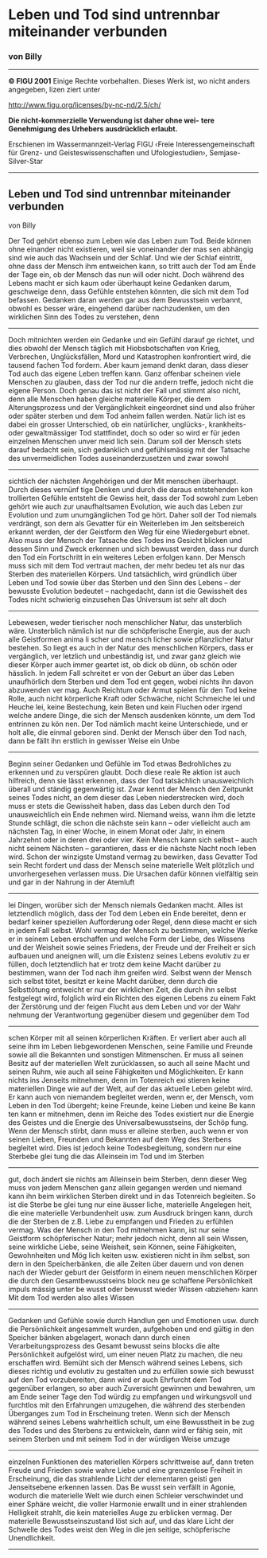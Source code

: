 # Leben und Tod sind untrennbar miteinander verbunden

### von Billy


-----

**© FIGU 2001**
Einige Rechte vorbehalten.
Dieses Werk ist, wo nicht anders angegeben, lizen ziert unter

http://www.figu.org/licenses/by-nc-nd/2.5/ch/

**Die nicht-kommerzielle Verwendung ist daher ohne wei-**
**tere Genehmigung des Urhebers ausdrücklich erlaubt.**

Erschienen im Wassermannzeit-Verlag
FIGU ‹Freie Interessengemeinschaft für Grenz- und Geisteswissenschaften und Ufologiestudien›, Semjase-Silver-Star

-----

## Leben und Tod sind untrennbar miteinander verbunden

von Billy

Der Tod gehört ebenso zum Leben wie das
Leben zum Tod. Beide können ohne einander
nicht existieren, weil sie voneinander der mas sen
abhängig sind wie auch das Wachsein und der
Schlaf. Und wie der Schlaf eintritt, ohne dass
der Mensch ihm entweichen kann, so tritt auch
der Tod am Ende der Tage ein, ob der Mensch
das nun will oder nicht. Doch während des
Lebens macht er sich kaum oder überhaupt
keine Gedanken darum, geschweige denn, dass
Gefühle entstehen könnten, die sich mit dem
Tod befassen. Gedanken daran werden gar aus
dem Bewusstsein verbannt, obwohl es besser
wäre, eingehend darüber nachzudenken, um den
wirklichen Sinn des Todes zu verstehen, denn


-----

Doch mitnichten werden ein Gedanke und ein
Gefühl darauf ge richtet, und dies obwohl der
Mensch täglich mit Hiobsbotschaften von Krieg,
Verbrechen, Unglücksfällen, Mord und Katastrophen konfrontiert wird, die tausend fachen
Tod fordern. Aber kaum jemand denkt daran,
dass dieser Tod auch das eigene Leben treffen
kann. Ganz offenbar scheinen viele Menschen
zu glauben, dass der Tod nur die andern treffe,
jedoch nicht die eigene Person. Doch genau das
ist nicht der Fall und stimmt also nicht, denn
alle Menschen haben gleiche materielle Körper,
die dem Alterungsprozess und der Vergänglichkeit eingeordnet sind und also früher oder später
sterben und dem Tod anheim fallen werden.
Natür lich ist es dabei ein grosser Unterschied,
ob ein natürlicher, unglücks-, krankheits- oder
gewaltmässiger Tod stattfindet, doch so oder so
wird er für jeden einzelnen Menschen unver meid lich sein. Darum soll der Mensch stets darauf bedacht sein, sich gedanklich und gefühlsmässig mit der Tatsache des unvermeidlichen
Todes auseinanderzusetzen und zwar sowohl


-----

sichtlich der nächsten Angehörigen und der Mit menschen überhaupt. Durch dieses vernünf tige
Denken und durch die daraus entstehenden kon trollierten Gefühle entsteht die Gewiss heit, dass
der Tod sowohl zum Leben gehört wie auch zur
unaufhaltsamen Evolution, wie auch das Leben
zur Evolution und zum unumgänglichen Tod
ge hört. Daher soll der Tod niemals verdrängt,
son dern als Gevatter für ein Weiterleben im Jen seitsbereich erkannt werden, der der Geistform
den Weg für eine Wiedergeburt ebnet. Also muss
der Mensch der Tatsache des Todes ins Gesicht
blicken und dessen Sinn und Zweck erkennen
und sich bewusst werden, dass nur durch den
Tod ein Fortschritt in ein weiteres Leben erfolgen kann. Der Mensch muss sich mit dem Tod
vertraut machen, der mehr bedeu tet als nur das
Sterben des materiellen Körpers. Und tatsächlich, wird gründlich über Leben und Tod sowie
über das Sterben und den Sinn des Lebens – der
bewusste Evolution bedeutet – nachgedacht,
dann ist die Gewissheit des Todes nicht schwierig einzusehen Das Universum ist sehr alt doch


-----

Lebewesen, weder tierischer noch menschlicher
Natur, das unsterblich wäre. Unsterblich nämlich ist nur die schöpferische Energie, aus der
auch alle Geistformen anima li scher und mensch licher sowie pflanzlicher Natur bestehen. So liegt
es auch in der Natur des menschlichen Körpers,
dass er vergänglich, ver letzlich und unbeständig
ist, und zwar ganz gleich wie dieser Körper auch
immer geartet ist, ob dick ob dünn, ob schön
oder hässlich. In jedem Fall schreitet er von der
Geburt an über das Leben unaufhörlich dem
Sterben und dem Tod ent gegen, wobei nichts
ihn davon abzuwenden ver mag. Auch Reichtum
oder Armut spielen für den Tod keine Rolle, auch
nicht körperliche Kraft oder Schwäche, nicht
Schmeiche lei und Heuche lei, keine Bestechung,
kein Beten und kein Fluchen oder irgend welche
andere Dinge, die sich der Mensch ausdenken
könnte, um dem Tod entrinnen zu kön nen. Der
Tod nämlich macht keine Unterschiede, und er
holt alle, die einmal geboren sind.
Denkt der Mensch über den Tod nach, dann be fällt ihn erstlich in gewisser Weise ein Unbe

-----

Beginn seiner Gedanken und Gefühle im Tod
etwas Bedrohliches zu erkennen und zu verspüren glaubt. Doch diese reale Re aktion ist auch
hilfreich, denn sie lässt erkennen, dass der Tod
tatsächlich unausweichlich überall und ständig
gegenwärtig ist. Zwar kennt der Mensch den
Zeitpunkt seines Todes nicht, an dem dieser das
Leben niederstrecken wird, doch muss er stets
die Gewissheit haben, dass das Leben durch den
Tod unausweichlich ein Ende nehmen wird.
Niemand weiss, wann ihm die letzte Stunde
schlägt, die schon die nächste sein kann – oder
vielleicht auch am nächsten Tag, in einer Woche,
in einem Monat oder Jahr, in einem Jahrzehnt
oder in deren drei oder vier. Kein Mensch kann
sich selbst – auch nicht seinem Nächsten –
garantieren, dass er die nächste Nacht noch
leben wird. Schon der winzigste Umstand vermag zu bewirken, dass Gevatter Tod sein Recht
fordert und dass der Mensch seine materielle
Welt plötzlich und unvorhergesehen verlassen
muss. Die Ursachen dafür können vielfältig
sein und gar in der Nahrung in der Atemluft


-----

lei Dingen, worüber sich der Mensch niemals
Gedanken macht. Alles ist letztendlich möglich,
dass der Tod dem Leben ein Ende bereitet, denn
er bedarf keiner speziellen Aufforderung oder
Regel, denn diese macht er sich in jedem Fall
selbst. Wohl vermag der Mensch zu bestimmen,
welche Werke er in seinem Leben erschaffen
und welche Form der Liebe, des Wissens und
der Weisheit sowie seines Friedens, der Freude
und der Freiheit er sich aufbauen und aneignen will, um die Existenz seines Lebens evolutiv zu er füllen, doch letztendlich hat er trotz dem keine Macht darüber zu bestimmen, wann
der Tod nach ihm greifen wird. Selbst wenn
der Mensch sich selbst tötet, besitzt er keine
Macht darüber, denn durch die Selbsttötung
entweicht er nur der wirklichen Zeit, die durch
ihn selbst festgelegt wird, folglich wird ein
Richten des eigenen Lebens zu einem Fakt der
Zerstörung und der feigen Flucht aus dem
Leben und vor der Wahr nehmung der Verantwortung gegenüber diesem und gegenüber
dem Tod


-----

schen Körper mit all seinen körperlichen Kräften. Er verliert aber auch all seine ihm im Leben
liebgewordenen Menschen, seine Familie und
Freunde sowie all die Bekannten und sonstigen
Mitmenschen. Er muss all seinen Besitz auf der
materiellen Welt zurücklassen, so auch all seine
Macht und seinen Ruhm, wie auch all seine
Fähigkeiten und Möglichkeiten. Er kann nichts
ins Jenseits mitnehmen, denn im Totenreich exi stieren keine materiellen Dinge wie auf der Welt,
auf der das aktuelle Leben gelebt wird. Er kann
auch von niemandem begleitet werden, wenn er,
der Mensch, vom Leben in den Tod übergeht;
keine Freunde, keine Lieben und keine Be kann ten kann er mitnehmen, denn im Reiche
des Todes existiert nur die Energie des Geistes
und die Energie des Universalbewusstseins, der
Schöp fung. Wenn der Mensch stirbt, dann muss
er alleine sterben, auch wenn er von seinen
Lieben, Freunden und Bekannten auf dem Weg
des Sterbens begleitet wird. Dies ist jedoch keine
Todesbegleitung, sondern nur eine Sterbebe glei tung die das Alleinsein im Tod und im Sterben


-----

gut, doch ändert sie nichts am Alleinsein beim
Sterben, denn dieser Weg muss von jedem Menschen ganz allein gegangen werden und niemand
kann ihn beim wirklichen Sterben direkt und in
das Totenreich begleiten. So ist die Sterbe be glei tung nur eine äusser liche, materielle Angelegen heit, die eine materielle Verbundenheit usw. zum
Ausdruck bringen kann, durch die der Sterben de z.B. Liebe zu empfangen und Frieden zu
erfühlen vermag.
Was der Mensch in den Tod mitnehmen kann, ist
nur seine Geistform schöpferischer Natur; mehr
jedoch nicht, denn all sein Wissen, seine wirkliche Liebe, seine Weisheit, sein Können, seine
Fähigkeiten, Gewohnheiten und Mög lich keiten
usw. existieren nicht in ihm selbst, son dern in
den Speicherbänken, die alle Zeiten über dauern
und von denen nach der Wieder geburt der
Geistform in einem neuen menschlichen Körper
die durch den Gesamtbewusstseins block neu ge schaffene Persönlichkeit impuls mässig unter be wusst oder bewusst wieder Wissen ‹abziehen›
kann Mit dem Tod werden also alles Wissen


-----

Gedanken und Gefühle sowie durch Handlun gen und Emotionen usw. durch die Persönlichkeit angesammelt wurden, aufgehoben und
end gültig in den Speicher bänken abgelagert,
wonach dann durch einen Verarbeitungsprozess
des Gesamt bewusst seins blocks die alte Persönlichkeit aufgelöst wird, um einer neuen Platz zu
machen, die neu erschaffen wird.
Bemüht sich der Mensch während seines Lebens,
sich dieses richtig und evolutiv zu gestalten und
zu erfüllen sowie sich bewusst auf den Tod vorzubereiten, dann wird er auch Ehrfurcht dem
Tod gegenüber erlangen, so aber auch Zuversicht gewinnen und bewahren, um am Ende
seiner Tage den Tod würdig zu empfangen und
wirkungsvoll und furchtlos mit den Erfahrungen umzugehen, die während des sterbenden
Überganges zum Tod in Erscheinung treten.
Wenn sich der Mensch während seines Lebens
wahrheitlich schult, um eine Bewusstheit in be zug des Todes und des Sterbens zu entwickeln,
dann wird er fähig sein, mit seinem Sterben und
mit seinem Tod in der würdigen Weise umzuge

-----

einzelnen Funktionen des materiellen Körpers
schrittweise auf, dann treten Freude und Frieden
sowie wahre Liebe und eine grenzenlose Freiheit
in Erscheinung, die das strahlende Licht der
elementaren geisti gen Jenseitsebene erkennen
lassen. Das Be wusst sein verfällt in Agonie,
wodurch die materielle Welt wie durch einen
Schleier verschwindet und einer Sphäre weicht,
die voller Harmonie erwallt und in einer strahlenden Helligkeit strahlt, die kein materielles
Auge zu erblicken vermag. Der materielle Bewusstseinszustand löst sich auf, und das klare
Licht der Schwelle des Todes weist den Weg in
die jen seitige, schöpferische Unendlichkeit.


-----

